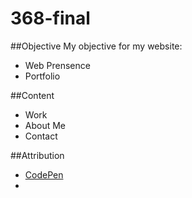 368-final
=========

##Objective
My objective for my website:

* Web Prensence
* Portfolio

##Content

* Work
* About Me
* Contact

##Attribution

* [CodePen](http://codepen.io)
* 
